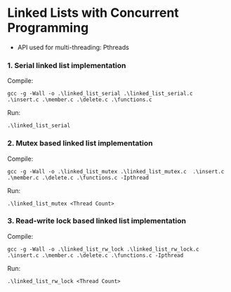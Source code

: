 <h1>Linked Lists with Concurrent Programming</h1>

* API used for multi-threading: Pthreads

### 1. Serial linked list implementation

Compile: 

``gcc -g -Wall -o .\linked_list_serial .\linked_list_serial.c  .\insert.c .\member.c .\delete.c .\functions.c``

Run: 

``.\linked_list_serial``

### 2. Mutex based linked list implementation

Compile: 

``gcc -g -Wall -o .\linked_list_mutex .\linked_list_mutex.c  .\insert.c .\member.c .\delete.c .\functions.c -Ipthread``

Run: 

``.\linked_list_mutex <Thread Count>``

### 3. Read-write lock based linked list implementation

Compile: 

``gcc -g -Wall -o .\linked_list_rw_lock .\linked_list_rw_lock.c  .\insert.c .\member.c .\delete.c .\functions.c -Ipthread``

Run: 

``.\linked_list_rw_lock <Thread Count>``

